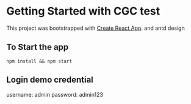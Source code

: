 # Getting Started with CGC test

This project was bootstrapped with [Create React App](https://github.com/facebook/create-react-app). and antd design 

## To Start the app

 `npm install && npm start`

## Login demo credential

username: admin 
password: admin123

